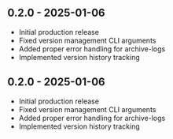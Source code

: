 
## 0.2.0 - 2025-01-06
- Initial production release
- Fixed version management CLI arguments
- Added proper error handling for archive-logs
- Implemented version history tracking

## 0.2.0 - 2025-01-06
- Initial production release
- Fixed version management CLI arguments
- Added proper error handling for archive-logs
- Implemented version history tracking
